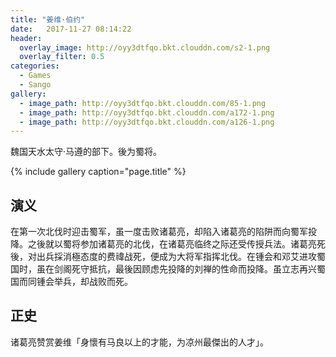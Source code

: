 ```yaml
---
title: "姜维·伯约"
date:   2017-11-27 08:14:22
header:
  overlay_image: http://oyy3dtfqo.bkt.clouddn.com/s2-1.png
  overlay_filter: 0.5
categories:
  - Games
  - Sango
gallery:
  - image_path: http://oyy3dtfqo.bkt.clouddn.com/85-1.png
  - image_path: http://oyy3dtfqo.bkt.clouddn.com/a172-1.png
  - image_path: http://oyy3dtfqo.bkt.clouddn.com/a126-1.png
---
```


魏国天水太守·马遵的部下。後为蜀将。

{% include gallery caption="page.title" %}

## 演义

在第一次北伐时迎击蜀军，虽一度击败诸葛亮，却陷入诸葛亮的陷阱而向蜀军投降。之後就以蜀将参加诸葛亮的北伐，在诸葛亮临终之际还受传授兵法。诸葛亮死後，对出兵採消極态度的费禕战死，便成为大将军指挥北伐。在锺会和邓艾进攻蜀国时，虽在剑阁死守抵抗，最後因顾虑先投降的刘禅的性命而投降。虽立志再兴蜀国而同锺会举兵，却战败而死。

## 正史

诸葛亮赞赏姜维「身懷有马良以上的才能，为凉州最傑出的人才」。